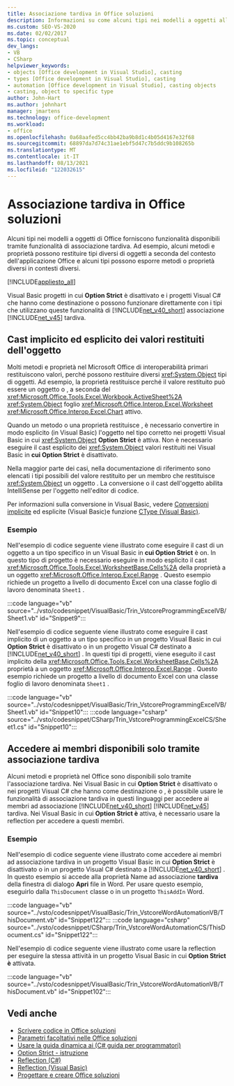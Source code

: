 ```yaml
---
title: Associazione tardiva in Office soluzioni
description: Informazioni su come alcuni tipi nei modelli a oggetti all'interno Microsoft Office forniscono funzionalità disponibili tramite le funzionalità di associazione tardiva.
ms.custom: SEO-VS-2020
ms.date: 02/02/2017
ms.topic: conceptual
dev_langs:
- VB
- CSharp
helpviewer_keywords:
- objects [Office development in Visual Studio], casting
- types [Office development in Visual Studio], casting
- automation [Office development in Visual Studio], casting objects
- casting, object to specific type
author: John-Hart
ms.author: johnhart
manager: jmartens
ms.technology: office-development
ms.workload:
- office
ms.openlocfilehash: 0a68aafed5cc4bb42ba9b8d1c4b05d4167e32f68
ms.sourcegitcommit: 68897da7d74c31ae1ebf5d47c7b5ddc9b108265b
ms.translationtype: MT
ms.contentlocale: it-IT
ms.lasthandoff: 08/13/2021
ms.locfileid: "122032615"
---
```

# <a name="late-binding-in-office-solutions"></a>Associazione tardiva in Office soluzioni
  Alcuni tipi nei modelli a oggetti di Office forniscono funzionalità disponibili tramite funzionalità di associazione tardiva. Ad esempio, alcuni metodi e proprietà possono restituire tipi diversi di oggetti a seconda del contesto dell'applicazione Office e alcuni tipi possono esporre metodi o proprietà diversi in contesti diversi.

 [!INCLUDE[appliesto_all](../vsto/includes/appliesto-all-md.md)]

 Visual Basic progetti in cui **Option Strict** è disattivato e i progetti Visual C# che hanno come destinazione o possono funzionare direttamente con i tipi che utilizzano queste funzionalità di [!INCLUDE[net_v40_short](../sharepoint/includes/net-v40-short-md.md)] associazione [!INCLUDE[net_v45](../vsto/includes/net-v45-md.md)] tardiva.

## <a name="implicit-and-explicit-casting-of-object-return-values"></a>Cast implicito ed esplicito dei valori restituiti dell'oggetto
 Molti metodi e proprietà nel Microsoft Office di interoperabilità primari restituiscono valori, perché possono restituire diversi <xref:System.Object> tipi di oggetti. Ad esempio, la proprietà restituisce perché il valore restituito può essere un oggetto o , a seconda del <xref:Microsoft.Office.Tools.Excel.Workbook.ActiveSheet%2A> <xref:System.Object> foglio <xref:Microsoft.Office.Interop.Excel.Worksheet> <xref:Microsoft.Office.Interop.Excel.Chart> attivo.

 Quando un metodo o una proprietà restituisce , è necessario convertire in modo esplicito (in Visual Basic) l'oggetto nel tipo corretto nei progetti Visual Basic in cui <xref:System.Object> **Option Strict** è attiva. Non è necessario eseguire il cast esplicito dei <xref:System.Object> valori restituiti nei Visual Basic in **cui Option Strict** è disattivato.

 Nella maggior parte dei casi, nella documentazione di riferimento sono elencati i tipi possibili del valore restituito per un membro che restituisce <xref:System.Object> un oggetto . La conversione o il cast dell'oggetto abilita IntelliSense per l'oggetto nell'editor di codice.

 Per informazioni sulla conversione in Visual Basic, vedere [Conversioni implicite](/dotnet/visual-basic/programming-guide/language-features/data-types/implicit-and-explicit-conversions) ed esplicite &#40;Visual Basic&#41;e funzione [CType &#40;Visual Basic&#41;](/dotnet/visual-basic/language-reference/functions/ctype-function).

### <a name="examples"></a>Esempio
 Nell'esempio di codice seguente viene illustrato come eseguire il cast di un oggetto a un tipo specifico in un Visual Basic in **cui Option Strict** è on. In questo tipo di progetto è necessario eseguire in modo esplicito il cast <xref:Microsoft.Office.Tools.Excel.WorksheetBase.Cells%2A> della proprietà a un oggetto <xref:Microsoft.Office.Interop.Excel.Range> . Questo esempio richiede un progetto a livello di documento Excel con una classe foglio di lavoro denominata `Sheet1` .

  :::code language="vb" source="../vsto/codesnippet/VisualBasic/Trin_VstcoreProgrammingExcelVB/Sheet1.vb" id="Snippet9":::

 Nell'esempio di codice seguente viene illustrato come eseguire il cast implicito di un oggetto a un tipo specifico in un progetto Visual Basic in cui **Option Strict** è disattivato o in un progetto Visual C# destinato a [!INCLUDE[net_v40_short](../sharepoint/includes/net-v40-short-md.md)] . In questi tipi di progetti, viene eseguito il cast implicito della <xref:Microsoft.Office.Tools.Excel.WorksheetBase.Cells%2A> proprietà a un oggetto <xref:Microsoft.Office.Interop.Excel.Range> . Questo esempio richiede un progetto a livello di documento Excel con una classe foglio di lavoro denominata `Sheet1` .

 :::code language="vb" source="../vsto/codesnippet/VisualBasic/Trin_VstcoreProgrammingExcelVB/Sheet1.vb" id="Snippet10":::
 :::code language="csharp" source="../vsto/codesnippet/CSharp/Trin_VstcoreProgrammingExcelCS/Sheet1.cs" id="Snippet10":::

## <a name="access-members-that-are-available-only-through-late-binding"></a>Accedere ai membri disponibili solo tramite associazione tardiva
 Alcuni metodi e proprietà nel Office sono disponibili solo tramite l'associazione tardiva. Nei Visual Basic in cui **Option Strict** è disattivato o nei progetti Visual C# che hanno come destinazione o , è possibile usare le funzionalità di associazione tardiva in questi linguaggi per accedere ai membri ad associazione [!INCLUDE[net_v40_short](../sharepoint/includes/net-v40-short-md.md)] [!INCLUDE[net_v45](../vsto/includes/net-v45-md.md)] tardiva. Nei Visual Basic in cui **Option Strict è** attiva, è necessario usare la reflection per accedere a questi membri.

### <a name="examples"></a>Esempio
 Nell'esempio di codice seguente viene illustrato come accedere ai membri ad associazione tardiva in un progetto Visual Basic in cui **Option Strict** è disattivato o in un progetto Visual C# destinato a [!INCLUDE[net_v40_short](../sharepoint/includes/net-v40-short-md.md)] . In questo esempio si accede alla proprietà Name ad associazione **tardiva** della finestra di dialogo **Apri** file in Word. Per usare questo esempio, eseguirlo dalla `ThisDocument` classe o in un progetto `ThisAddIn` Word.

 :::code language="vb" source="../vsto/codesnippet/VisualBasic/Trin_VstcoreWordAutomationVB/ThisDocument.vb" id="Snippet122":::
 :::code language="csharp" source="../vsto/codesnippet/CSharp/Trin_VstcoreWordAutomationCS/ThisDocument.cs" id="Snippet122":::

 Nell'esempio di codice seguente viene illustrato come usare la reflection per eseguire la stessa attività in un progetto Visual Basic in cui **Option Strict è** attivata.

 :::code language="vb" source="../vsto/codesnippet/VisualBasic/Trin_VstcoreWordAutomationVB/ThisDocument.vb" id="Snippet102":::

## <a name="see-also"></a>Vedi anche
- [Scrivere codice in Office soluzioni](../vsto/writing-code-in-office-solutions.md)
- [Parametri facoltativi nelle Office soluzioni](../vsto/optional-parameters-in-office-solutions.md)
- [Usare la guida dinamica ai &#40;C&#35; guida per programmatori&#41;](/dotnet/csharp/programming-guide/types/using-type-dynamic)
- [Option Strict - istruzione](/dotnet/visual-basic/language-reference/statements/option-strict-statement)
- [Reflection (C#)](/dotnet/csharp/programming-guide/concepts/reflection)
- [Reflection (Visual Basic)](/dotnet/visual-basic/programming-guide/concepts/reflection)
- [Progettare e creare Office soluzioni](../vsto/designing-and-creating-office-solutions.md)
